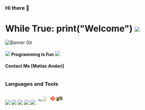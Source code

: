 ### Hi there 👋

# While True: print("Welcome") <img src="https://media.giphy.com/media/LmNwrBhejkK9EFP504/giphy.gif" width="40px">

![Banner Git](https://user-images.githubusercontent.com/62771419/127888147-817ef811-1863-4b7b-b073-1c74aec12a98.png)

#### <img src="https://media.giphy.com/media/e5kbmb3wX3J1S/giphy.gif" width="40px"> Programming Is Fun <img src="https://media.giphy.com/media/e5kbmb3wX3J1S/giphy.gif" width="40px">
#### Contact Me [Matias Andari]
#
### Languages and Tools

<div width= "300px" height="300px" background = "red"></div>
 

<code><img height="40" src="https://upload.wikimedia.org/wikipedia/commons/thumb/e/ee/.NET_Core_Logo.svg/2048px-.NET_Core_Logo.svg.png"></code>
<code><img height="40" src="https://www.secret-source.eu/wp-content/uploads/2017/11/microsoft-net-logo.jpg"></code>
<code><img height="40" src="https://dagope.com/public/uploads/2018/11/efcore.png"></code>
<code><img height="40" src="https://encrypted-tbn0.gstatic.com/images?q=tbn:ANd9GcQkyggq7x3hcHCt3c_AyHDpQ8945GJXZyXKuILe6hZ4XabBl7x4wPt0ZhEJ6lQsitwWgZU&usqp=CAU"></code>
<code><img height="40" src="https://estradawebgroup.com/ImagesUpload/MSSQLServer.png"></code>
<code><img height="40" src="https://raw.githubusercontent.com/github/explore/80688e429a7d4ef2fca1e82350fe8e3517d3494d/topics/mysql/mysql.png"></code>
<code><img height="40" src="https://raw.githubusercontent.com/github/explore/80688e429a7d4ef2fca1e82350fe8e3517d3494d/topics/git/git.png"></code>

